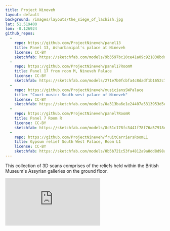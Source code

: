 ```yaml
---
title: Project Nineveh
layout: default
background: /images/layouts/the_siege_of_lachish.jpg
lat: 51.519400
lon: -0.126924
github_repos:
  -
    repo: https://github.com/ProjectNineveh/panel13
    title: Panel 13, Ashurbanipal's palace at Nineveh
    license: CC-BY
    sketchfab: https://sketchfab.com/models/9b3597bc10ce41a09c921838bddb6127
  -
    repo: https://github.com/ProjectNineveh/panel17RoomM
    title: Panel 17 from room M, Nineveh Palace
    license: CC-BY
    sketchfab: https://sketchfab.com/models/271e7b0fcbfa4c8dadf1b1652c735c2b
  -
    repo: https://github.com/ProjectNineveh/musiciansSWPalace
    title: "Court music: South west palace of Nineveh"
    license: CC-BY
    sketchfab: https://sketchfab.com/models/0a313ba6e1e24407a5313953d5e511fd
  -
    repo: https://github.com/ProjectNineveh/panel7RoomR
    title: Panel 7 Room R
    license: CC-BY
    sketchfab: https://sketchfab.com/models/8c51c178fc3441f78f76a57918d7e6bb
  -
    repo: https://github.com/ProjectNineveh/fruitCarriersRoomL1
    title: Gypsum relief South West Palace, Room L1
    license: CC-BY
    sketchfab: https://sketchfab.com/models/0b5b721c53fa4812a9a8dd8d98a5cd88
---
```

This collection of 3D scans comprises of the reliefs held within the British Museum's Assyrian galleries on the ground floor.

<div class="embed-responsive embed-responsive-4by3 mb-3">
  <iframe title="A 3D model" class="embed-responsive-item" src="https://sketchfab.com/playlists/embed?collection=466149797af64674b8de5b88b867ace6" frameborder="0" allow="autoplay; fullscreen; vr" mozallowfullscreen="true" webkitallowfullscreen="true"></iframe>
</div>
